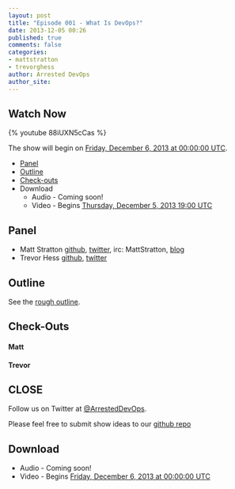 ```yaml
---
layout: post
title: "Episode 001 - What Is DevOps?"
date: 2013-12-05 00:26
published: true
comments: false
categories: 
- mattstratton
- trevorghess
author: Arrested DevOps
author_site: 
---
```


Watch Now
-----

{% youtube 88iUXN5cCas %}

The show will begin on [Friday, December 6, 2013 at 00:00:00 UTC](http://www.timeanddate.com/worldclock/fixedtime.html?msg=Arrested+DevOps+%23001+-+What+Is+DevOps%3F&iso=20131205T18&p1=64&ah=1).

* [Panel](http://www.arresteddevops.com/2013/12/05/episode-001-what-is-devops/#panel)
* [Outline](http://www.arresteddevops.com/2013/12/05/episode-001-what-is-devops/#outline)
* [Check-outs](http://www.arresteddevops.com/2013/12/05/episode-001-what-is-devops/#checkouts)
* Download
  * Audio - Coming soon!
  * Video - Begins [Thursday, December 5, 2013 19:00 UTC](http://www.timeanddate.com/worldclock/fixedtime.html?msg=Food+Fight+Show+69+-+Best+Practices&iso=20131205T14&p1=419&ah=1)

Panel<a name="panel"></a>
-----
* Matt Stratton [github](http://github.com/mattstratton), [twitter](https://twitter.com/mattstratton), irc: MattStratton, [blog](http://www.mattstratton.com/)
* Trevor Hess [github](https://github.com/trevorghess), [twitter](http://twitter.com/trevorghess)

Outline<a name="outline"></a>
-------

See the [rough outline](https://github.com/arresteddevops/podcast/blob/master/scripts/episode-001-what-is-devops.md). 

Check-Outs<a name="checkouts"></a>
-----

#### Matt  

#### Trevor  



CLOSE
-----

Follow us on Twitter at [@ArrestedDevOps](http://twitter.com/arresteddevops).

Please feel free to submit show ideas to our [github repo](https://github.com/arresteddevops/podcast)



Download
--------

* Audio - Coming soon!
* Video - Begins [Friday, December 6, 2013 at 00:00:00 UTC](http://www.timeanddate.com/worldclock/fixedtime.html?msg=Arrested+DevOps+%23001+-+What+Is+DevOps%3F&iso=20131205T18&p1=64&ah=1)